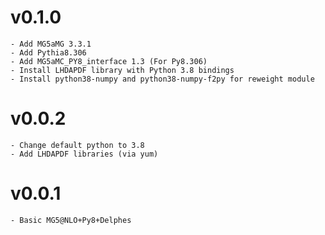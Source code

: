 # v0.1.0
	- Add MG5aMG 3.3.1
	- Add Pythia8.306
	- Add MG5aMC_PY8_interface 1.3 (For Py8.306)
	- Install LHDAPDF library with Python 3.8 bindings
	- Install python38-numpy and python38-numpy-f2py for reweight module

# v0.0.2
	- Change default python to 3.8
	- Add LHDAPDF libraries (via yum)

# v0.0.1
	- Basic MG5@NLO+Py8+Delphes
